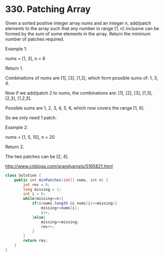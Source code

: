 # 330. Patching Array

Given a sorted positive integer array nums and an integer n, add/patch elements to the array such that any number in range [1, n] inclusive can be formed by the sum of some elements in the array. Return the minimum number of patches required.

Example 1:

nums = [1, 3], n = 6

Return 1.

Combinations of nums are [1], [3], [1,3], which form possible sums of: 1, 3, 4.

Now if we add/patch 2 to nums, the combinations are: [1], [2], [3], [1,3], [2,3], [1,2,3].

Possible sums are 1, 2, 3, 4, 5, 6, which now covers the range [1, 6].

So we only need 1 patch.

Example 2:

nums = [1, 5, 10], n = 20

Return 2.

The two patches can be [2, 4].

http://www.cnblogs.com/grandyang/p/5165821.html

```java
class Solution {
    public int minPatches(int[] nums, int n) {
        int res = 0;
        long missing = 1;
        int i = 0;
        while(missing<=n){
            if(i<nums.length && nums[i]<=missing){
                missing+=nums[i];
                i++;
            }else{
                missing+=missing;
                res++;
            }
        }
        return res;
    }
}
```

